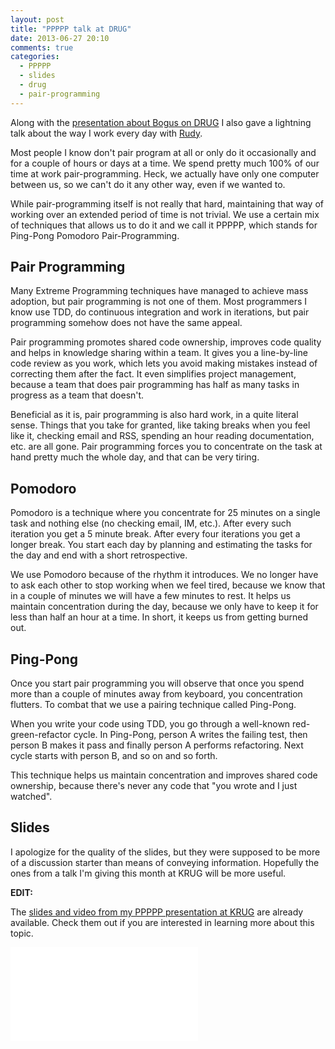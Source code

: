 ```yaml
---
layout: post
title: "PPPPP talk at DRUG"
date: 2013-06-27 20:10
comments: true
categories: 
  - PPPPP
  - slides
  - drug
  - pair-programming
---
```


Along with the [presentation about Bogus on DRUG][bogus-talk] I also gave a lightning talk about the way I work every day with [Rudy][rudy].

Most people I know don't pair program at all or only do it occasionally and for a couple of hours or days at a time. We spend pretty much 100% of our time at work pair-programming. Heck, we actually have only one computer between us, so we can't do it any other way, even if we wanted to.

While pair-programming itself is not really that hard, maintaining that way of working over an extended period of time is not trivial. We use a certain mix of techniques that allows us to do it and we call it PPPPP, which stands for Ping-Pong Pomodoro Pair-Programming.

## Pair Programming

Many Extreme Programming techniques have managed to achieve mass adoption, but pair programming is not one of them. Most programmers I know use TDD, do continuous integration and work in iterations, but pair programming somehow does not have the same appeal.

Pair programming promotes shared code ownership, improves code quality and helps in knowledge sharing within a team. It gives you a line-by-line code review as you work, which lets you avoid making mistakes instead of correcting them after the fact. It even simplifies project management, because a team that does pair programming has half as many tasks in progress as a team that doesn't.

Beneficial as it is, pair programming is also hard work, in a quite literal sense. Things that you take for granted, like taking breaks when you feel like it, checking email and RSS, spending an hour reading documentation, etc. are all gone. Pair programming forces you to concentrate on the task at hand pretty much the whole day, and that can be very tiring.

## Pomodoro

Pomodoro is a technique where you concentrate for 25 minutes on a single task and nothing else (no checking email, IM, etc.). After every such iteration you get a 5 minute break. After every four iterations you get a longer break. You start each day by planning and estimating the tasks for the day and end with a short retrospective.

We use Pomodoro because of the rhythm it introduces. We no longer have to ask each other to stop working when we feel tired, because we know that in a couple of minutes we will have a few minutes to rest. It helps us maintain concentration during the day, because we only have to keep it for less than half an hour at a time. In short, it keeps us from getting burned out.

## Ping-Pong

Once you start pair programming you will observe that once you spend more than a couple of minutes away from keyboard, you concentration flutters. To combat that we use a pairing technique called Ping-Pong.

When you write your code using TDD, you go through a well-known red-green-refactor cycle. In Ping-Pong, person A writes the failing test, then person B makes it pass and finally person A performs refactoring. Next cycle starts with person B, and so on and so forth.

This technique helps us maintain concentration and improves shared code ownership, because there's never any code that "you wrote and I just watched".

## Slides

I apologize for the quality of the slides, but they were supposed to be more of a discussion starter than means of conveying information. Hopefully the ones from a talk I'm giving this month at KRUG will be more useful.

**EDIT:**

The [slides and video from my PPPPP presentation at KRUG][new-slides] are already available. Check them out if you are interested in learning more about this topic.

<iframe class="slides" src="/slides/embedder.html#/slides/ppppp-drug/" frameborder="0"></iframe>

[bogus-talk]: /blog/2013/06/27/bogus-talk-at-drug/
[rudy]: https://github.com/wrozka
[new-slides]: /blog/2013/07/15/ppppp-talk-at-krug/
